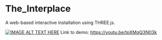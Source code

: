 # The_Interplace
A web-based interactive installation using THREE.js.

[![IMAGE ALT TEXT HERE](https://img.youtube.com/vi/tpXMqQ3N03k/0.jpg)](https://www.youtube.com/watch?v=tpXMqQ3N03k)
Link to demo: https://youtu.be/tpXMqQ3N03k
